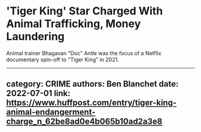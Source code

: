 # 'Tiger King' Star Charged With Animal Trafficking, Money Laundering

Animal trainer Bhagavan "Doc" Antle was the focus of a Netflix documentary spin-off to "Tiger King" in 2021.

---
category: CRIME
authors: Ben Blanchet
date: 2022-07-01
link: https://www.huffpost.com/entry/tiger-king-animal-endangerment-charge_n_62be8ad0e4b065b10ad2a3e8
---
